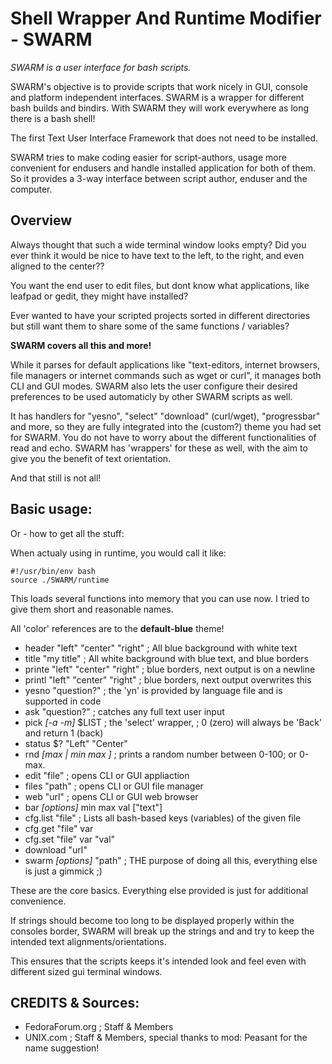 Shell Wrapper And Runtime Modifier - SWARM
==========================================

_SWARM is a user interface for bash scripts._


SWARM's objective is to provide scripts that work nicely in GUI, console and platform independent interfaces.
SWARM is a wrapper for different bash builds and bindirs.
With SWARM they will work everywhere as long there is a bash shell!

The first Text User Interface Framework that does not need to be installed.

SWARM tries to make coding easier for script-authors, usage more convenient for endusers and handle installed application for both of them.
So it provides a 3-way interface between script author, enduser and the computer.


Overview
--------

Always thought that such a wide terminal window looks empty?
Did you ever think it would be nice to have text to the left,
to the right, and even aligned to the center??

You want the end user to edit files, but dont know what applications,
like leafpad or gedit, they might have installed?

Ever wanted to have your scripted projects sorted in different directories
but still want them to share some of the same functions / variables?


**SWARM covers all this and more!**

While it parses for default applications like "text-editors, internet browsers, file managers
or internet commands such as wget or curl", it manages  both CLI and GUI modes.
SWARM also lets the user configure their desired preferences to be used automaticly
by other SWARM scripts as well.

It has handlers for "yesno", "select" "download" (curl/wget), "progressbar" and  more,
so they are fully integrated into the (custom?) theme you had set for SWARM.
You do not have to worry about the different functionalities of read and echo.
SWARM has 'wrappers' for these as well, with the aim to give you the benefit of text orientation.

And that still is not all!


Basic usage:
------------

Or - how to get all the stuff:

When actualy using in runtime, you would call it like:


    #!/usr/bin/env bash
    source ./SWARM/runtime


This loads several functions into memory that you can use now.
I tried to give them short and reasonable names.

All 'color' references are to the __default-blue__ theme!

* header "left" "center" "right" ; All blue background with white text
* title "my title" ; All white background with blue text, and blue borders
* printe "left" "center" "right" ; blue borders, next output is on a newline
* printl "left" "center" "right" ; blue borders, next output overwrites this
* yesno "question?" ; the 'yn' is provided by language file and is supported in code
* ask "question?" ; catches any full text user input
* pick _[-a -m]_ $LIST ; the 'select' wrapper, ; 0 (zero) will always be 'Back' and return 1 (back)
* status $? "Left" "Center"
* rnd _[max | min max ]_ ; prints a random number between 0-100; or 0-max.
* edit "file" ; opens CLI or GUI appliaction
* files "path" ; opens CLI or GUI file manager
* web "url" ; opens CLI or GUI web browser
* bar _[options]_ min max val ["text"]
* cfg.list "file" ; Lists all bash-based keys (variables) of the given file
* cfg.get "file" var
* cfg.set "file" var "val"
* download "url"
* swarm _[options]_ "path" ; THE purpose of doing all this, everything else is just a gimmick ;)

These are the core basics.
Everything else provided is just for additional convenience.

If strings should become too long to be displayed properly
within the consoles border, SWARM will break up the strings
and and try to keep the intended text alignments/orientations.

This ensures that the scripts keeps it's intended look and feel
even with different sized gui terminal windows.



CREDITS & Sources:
------------------
* FedoraForum.org ; Staff & Members
* UNIX.com ; Staff & Members, special thanks to mod: Peasant for the name suggestion!
